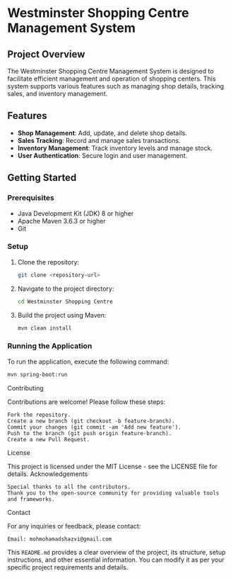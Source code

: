 # Westminster Shopping Centre Management System

## Project Overview

The Westminster Shopping Centre Management System is designed to facilitate efficient management and operation of shopping centers. This system supports various features such as managing shop details, tracking sales, and inventory management.

## Features

- **Shop Management**: Add, update, and delete shop details.
- **Sales Tracking**: Record and manage sales transactions.
- **Inventory Management**: Track inventory levels and manage stock.
- **User Authentication**: Secure login and user management.


## Getting Started

### Prerequisites

- Java Development Kit (JDK) 8 or higher
- Apache Maven 3.6.3 or higher
- Git

### Setup

1. Clone the repository:
    ```bash
    git clone <repository-url>
    ```
2. Navigate to the project directory:
    ```bash
    cd Westminster Shopping Centre
    ```
3. Build the project using Maven:
    ```bash
    mvn clean install
    ```

### Running the Application

To run the application, execute the following command:
```bash
mvn spring-boot:run
```
Contributing

Contributions are welcome! Please follow these steps:

    Fork the repository.
    Create a new branch (git checkout -b feature-branch).
    Commit your changes (git commit -am 'Add new feature').
    Push to the branch (git push origin feature-branch).
    Create a new Pull Request.

License

This project is licensed under the MIT License - see the LICENSE file for details.
Acknowledgements

    Special thanks to all the contributors.
    Thank you to the open-source community for providing valuable tools and frameworks.

Contact

For any inquiries or feedback, please contact:

    Email: mohmohamadshazvi@gmail.com


This `README.md` provides a clear overview of the project, its structure, setup instructions, and other essential information. You can modify it as per your specific project requirements and details.



